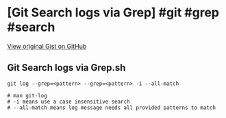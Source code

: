 # [Git Search logs via Grep] #git #grep #search

[View original Gist on GitHub](https://gist.github.com/Integralist/f94955d51daabd4fe874c8d6491924ec)

## Git Search logs via Grep.sh

```shell
git log --grep=<pattern> --grep=<pattern> -i --all-match

# man git-log
# -i means use a case insensitive search
# --all-match means log message needs all provided patterns to match
```

